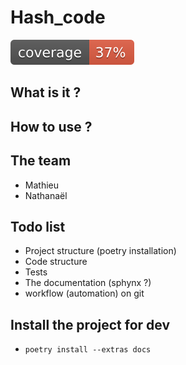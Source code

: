 # Hash_code
![coverage badge](./coverage.svg)

## What is it ?

## How to use ?

## The team

- Mathieu
- Nathanaël

## Todo list

- Project structure (poetry installation)
- Code structure
- Tests
- The documentation (sphynx ?)
- workflow (automation) on git

## Install the project for dev

- `poetry install --extras docs`